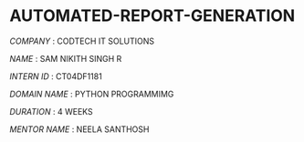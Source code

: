 # AUTOMATED-REPORT-GENERATION

*COMPANY* : CODTECH IT SOLUTIONS

*NAME* : SAM NIKITH SINGH R

*INTERN ID* : CT04DF1181

*DOMAIN NAME* : PYTHON PROGRAMMIMG

*DURATION* : 4 WEEKS

*MENTOR NAME* : NEELA SANTHOSH
